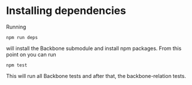 # Installing dependencies

Running

```
npm run deps
```

will install the Backbone submodule and install npm packages. From this point on you can run

```
npm test
```

This will run all Backbone tests and after that, the backbone-relation tests.
